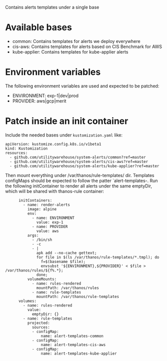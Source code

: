 Contains alerts templates under a single base

# Available bases

- common: Contains templates for alerts we deploy everywhere
- cis-aws: Contains templates for alerts based on CIS Benchmark for AWS
- kube-applier: Contains templates for kube-applier alerts

# Environment variables

The following environment variables are used and expected to be patched:
- ENVIRONMENT: exp-1|dev|prod
- PROVIDER: aws|gcp|merit

# Patch inside an init container

Include the needed bases under `kustomization.yaml` like:

```
apiVersion: kustomize.config.k8s.io/v1beta1
kind: Kustomization
resources:
  - github.com/utilitywarehouse/system-alerts/common?ref=master
  - github.com/utilitywarehouse/system-alerts/cis-aws?ref=master
  - github.com/utilitywarehouse/system-alerts/kube-applier?ref=master
```

Then mount everything under /var/thanos/rule-templates/ dir. Templates
configMaps should be expected to follow the patter `alert-templates-<base-name>.
Run the following initContainer to render all alerts under the same emptyDir,
which will be shared with thanos-rule container:

```
      initContainers:
        - name: render-alerts
          image: alpine
          env:
            - name: ENVIRONMENT
              value: exp-1
            - name: PROVIDER
              value: aws
          args:
            - /bin/sh
            - -c
            - |
              apk add --no-cache gettext;
              for file in $(ls /var/thanos/rule-templates/*.tmpl); do
                f=$(basename $file);
                envsubst '${ENVIRONMENT},${PROVIDER}' < $file > /var/thanos/rules/${f%.*};
              done;
          volumeMounts:
            - name: rules-rendered
              mountPath: /var/thanos/rules
            - name: rule-templates
              mountPath: /var/thanos/rule-templates
      volumes:
        - name: rules-rendered
          value:
            emptyDir: {}
        - name: rule-templates
          projected:
            sources:
            - configMap:
                name: alert-templates-common
            - configMap:
                name: alert-templates-cis-aws
            - configMap:
                name: alert-templates-kube-applier
```
